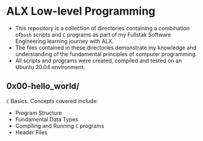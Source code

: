 # ALX Low-level Programming
  - This repository is a collection of directories containing a combination of`bash` scripts and `C` programs as part of my Fullstak Software Engineering  learning journey with ALX.
  - The files contained in these directories demonstrate my knowledge and understanding of the fundamental principles of computer programming.
  - All scripts and programs were created, compiled and tested on an Ubuntu 20.04 environment.

## 0x00-hello_world/
   `C` Basics. Concepts covered include: 
   - Program Structure
   - Fundamental Data Types
   - Compiling and Running `C` programs
   - Header Files
   
